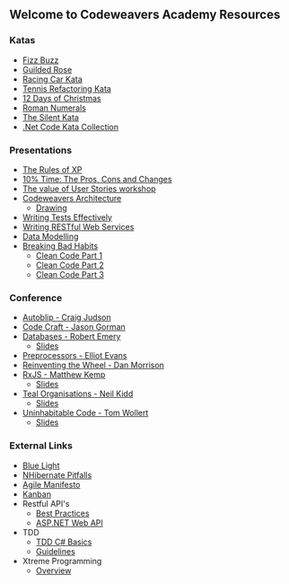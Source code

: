 ## Welcome to Codeweavers Academy Resources

### Katas

* [Fizz Buzz](https://github.com/codeweavers/Academy-Resources/blob/master/FizzBuzz.md)
* [Guilded Rose](https://github.com/codeweavers/GildedRose-Refactoring-Kata)
* [Racing Car Kata](https://github.com/codeweaversdev/Racing-Car-Katas)
* [Tennis Refactoring Kata](https://github.com/codeweavers/Tennis-Refactoring-Kata)
* [12 Days of Christmas](https://github.com/codeweavers/Academy-Resources/blob/master/12DaysOfChrismtas.md)
* [Roman Numerals](https://github.com/codeweavers/Academy-Resources/blob/master/RomanNumerals.md)
* [The Silent Kata](https://github.com/codeweavers/TheSilentKata)
* [.Net Code Kata Collection](https://github.com/codeweavers/CodeKatas)

### Presentations
* [The Rules of XP](https://docs.google.com/presentation/d/1uKoO7Hq_6hF_XIvOGrwlflE7JofTspQqNsm1fxCi5Qg/edit?usp=sharing)
* [10% Time: The Pros, Cons and Changes](https://docs.google.com/presentation/d/1gsfo9MwrJuilGZ-olnFiESxjSowKDL5DSpdj5PnsnGE/edit?usp=sharing)
* [The value of User Stories workshop](https://docs.google.com/presentation/d/1CepkcnOzcKiJSj6rJ0SN8uDC4ZAiLLiP43_49NlcEhg/edit?usp=sharing)
* [Codeweavers Architecture](https://docs.google.com/presentation/d/1wx67RWmVIwSv_Azvvmq9sUU67O55iU_t1gYRPwPOzYQ/edit?usp=sharing)
  * [Drawing](https://docs.google.com/drawings/d/15kJu9F4fXPTifV27IiDEYW5v7LUS_l6FoIysVvWLDDM/edit?usp=sharing)
* [Writing Tests Effectively](https://docs.google.com/presentation/d/1uEJpFf6IC3_l6WKiYVknuVeJylQIhyM1evOz6ZJflkM/edit?usp=sharing)
* [Writing RESTful Web Services](https://docs.google.com/presentation/d/1hoLjDaMDdlpE9KMPritfgXza4fvI4FhoGwd7IQ4SbCs/edit?usp=sharing)
* [Data Modelling](https://docs.google.com/presentation/d/1soyq2kHWT_FUK9dSa10UWnaEUGoHXMjo5XE-mn1E7Uc/edit?usp=sharing)
* [Breaking Bad Habits](https://docs.google.com/presentation/d/1QpcG3fM1CjTtYAiT0zF1n1koBVtbbOCZb8JTxcQDyWo/edit?usp=sharing)
  * [Clean Code Part 1](https://docs.google.com/presentation/d/1XBl5qT5Y9uu_izWAoAS-WzXWQ39jWjgUKvFt7t5jhDg/edit?usp=sharing)
  * [Clean Code Part 2](https://docs.google.com/presentation/d/1qxVY8Ck8eAQXtLTz7IX81ePH_GUhfaol1wfw9XdNI0U/edit?usp=sharing)
  * [Clean Code Part 3](https://docs.google.com/presentation/d/1aCaiMKNcXzHoVrmv5B4XZ_0VJuheNrNlOWTBGg7qLRg/edit?usp=sharing)
  
### Conference
* [Autoblip - Craig Judson](https://drive.google.com/open?id=1N-D-VuezTydGwoZqOLS5qYJljbUxxI2K)
* [Code Craft - Jason Gorman](https://drive.google.com/open?id=1lnNM7qr2dMEoogoJub0ErW9cR6TOrtut)
* [Databases - Robert Emery](https://drive.google.com/open?id=1SrLErt6PKDIE1GEan0mGzqQOPzKocdVq)
  * [Slides](https://drive.google.com/open?id=1GMCaD2S445tTk2VSwOj2ln2xSWoGSDXU7NXeLbRyk2g)
* [Preprocessors - Elliot Evans](https://drive.google.com/open?id=1ZT_BS9IP4s2IWjJx-l6f2ubhi7T2E2W4)
* [Reinventing the Wheel - Dan Morrison](https://drive.google.com/open?id=1Zcvu4kIERcfLf75nx4wHko4r_nY56FEW)
* [RxJS - Matthew Kemp](https://drive.google.com/open?id=13U2sHY18uQ8Zl-sstWWuE3yLBtUtyrHx)
  * [Slides](https://drive.google.com/open?id=1sE1DwpCtklrU2FHBeiLtD3uvKOIriFk9)
* [Teal Organisations - Neil Kidd](https://drive.google.com/open?id=14w2b5-FMQXlIOVv3lFj8gfWe8vf7NgMb)
  * [Slides](https://drive.google.com/open?id=0B30KMVGy8FY5S3ZFVXpPbHZ5dG9seHVTNFVCSmdBQ1ZiZmNn)
* [Uninhabitable Code - Tom Wollert](https://drive.google.com/open?id=1FjAMD8MQlDIwOamWKJpQVtQsyREIbcor)
  * [Slides](https://docs.google.com/presentation/d/1OYJ5LtIwhXxepBe6dbEpW9XgaL3RCo7EGufBqdeiosE/edit?usp=sharing)
  
### External Links
* [Blue Light](http://theoryofconstraints.blogspot.co.uk/2007/06/toc-stories-2-blue-light-creating.html)
* [NHibernate Pitfalls](https://weblogs.asp.net/ricardoperes/nhibernate-pitfalls-index)
* [Agile Manifesto](http://agilemanifesto.org/iso/en/manifesto.html)
* [Kanban](http://kanbanblog.com/explained/)
* Restful API's
  * [Best Practices](https://www.vinaysahni.com/best-practices-for-a-pragmatic-restful-api)
  * [ASP.NET Web API](https://www.asp.net/web-api)
* TDD
  * [TDD C# Basics](https://msdn.microsoft.com/en-us/library/hh212233.aspx)
  * [Guidelines](https://msdn.microsoft.com/en-us/library/aa730844(v=vs.80).aspx)
* Xtreme Programming
  * [Overview](https://www.agilealliance.org/glossary/xp/#q=~(filters~(postType~(~'post~'aa_book~'aa_event_session~'aa_experience_report~'aa_glossary~'aa_research_paper~'aa_video)~tags~(~'xp))~searchTerm~'~sort~false~sortDirection~'asc~page~1))
